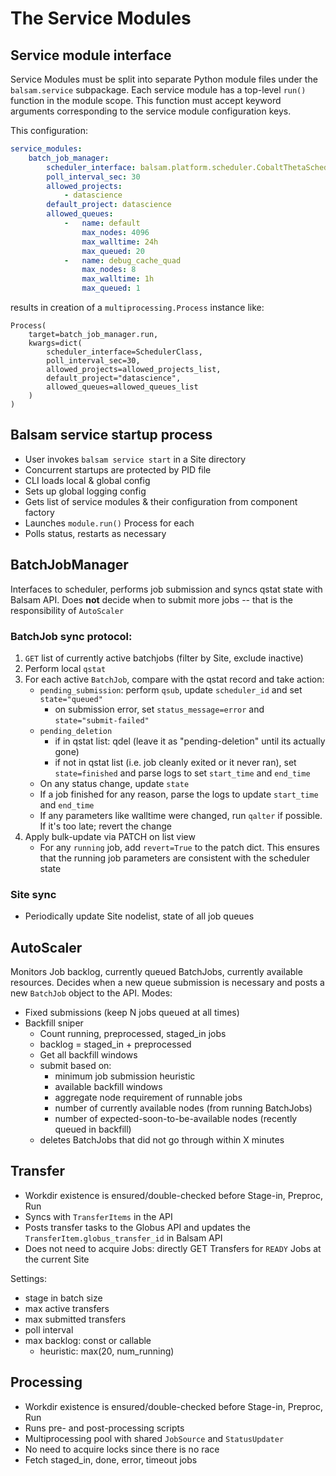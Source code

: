 # The Service Modules

## Service module interface
Service Modules must be split into separate Python module files under the `balsam.service`
subpackage.  Each service module has a top-level `run()` function
in the module scope. This function must accept keyword arguments corresponding to the
service module configuration keys.

This configuration:
```yaml
service_modules:
    batch_job_manager:
        scheduler_interface: balsam.platform.scheduler.CobaltThetaScheduler
        poll_interval_sec: 30
        allowed_projects:
            - datascience
        default_project: datascience
        allowed_queues:
            -   name: default
                max_nodes: 4096
                max_walltime: 24h
                max_queued: 20
            -   name: debug_cache_quad
                max_nodes: 8
                max_walltime: 1h
                max_queued: 1
```

results in creation of a `multiprocessing.Process` instance like:

```py3
Process(
    target=batch_job_manager.run,
    kwargs=dict(
        scheduler_interface=SchedulerClass,
        poll_interval_sec=30,
        allowed_projects=allowed_projects_list,
        default_project="datascience",
        allowed_queues=allowed_queues_list
    )
)
```

## Balsam service startup process
* User invokes `balsam service start` in a Site directory
* Concurrent startups are protected by PID file
* CLI loads local & global config
* Sets up global logging config
* Gets list of service modules & their configuration from component factory
* Launches `module.run()` Process for each
* Polls status, restarts as necessary

## BatchJobManager

Interfaces to scheduler, performs job submission and syncs qstat state with Balsam API.
Does **not** decide when to submit more jobs -- that is the responsibility of `AutoScaler`

### BatchJob sync protocol:

1. `GET` list of currently active batchjobs (filter by Site, exclude inactive)
2. Perform local `qstat`
3. For each active `BatchJob`, compare with the qstat record and take action:
    * `pending_submission`: perform `qsub`, update `scheduler_id` and set `state="queued"`
        * on submission error, set `status_message=error` and `state="submit-failed"`
    * `pending_deletion` 
        * if in qstat list: qdel (leave it as "pending-deletion" until its actually gone)
        * if not in qstat list (i.e. job cleanly exited or it never ran), set `state=finished` 
          and parse logs to set `start_time` and `end_time`
    * On any status change, update `state`
    * If a job finished for any reason, parse the logs to update `start_time` and `end_time`
    * If any parameters like walltime were changed, run `qalter` if possible.  If it's too late; revert the change
4. Apply bulk-update via PATCH on list view
    * For any `running` job, add `revert=True` to the patch dict. This ensures that the running job parameters are consistent with the scheduler state

### Site sync 
* Periodically update Site nodelist, state of all job queues


## AutoScaler

Monitors Job backlog, currently queued BatchJobs, currently available resources.  Decides
when a new queue submission is necessary and posts a new `BatchJob` object to the API.
Modes:

* Fixed submissions (keep N jobs queued at all times)
* Backfill sniper
    * Count running, preprocessed, staged_in jobs
    * backlog = staged_in + preprocessed
    * Get all backfill windows
    * submit based on:
        * minimum job submission heuristic
        * available backfill windows
        * aggregate node requirement of runnable jobs
        * number of currently available nodes (from running BatchJobs) 
        * number of expected-soon-to-be-available nodes (recently queued in backfill)
    * deletes BatchJobs that did not go through within X minutes

## Transfer

* Workdir existence is ensured/double-checked before Stage-in, Preproc, Run
* Syncs with `TransferItems` in the API
* Posts transfer tasks to the Globus API and updates the `TransferItem.globus_transfer_id` in Balsam API
* Does not need to acquire Jobs: directly GET Transfers for `READY` Jobs at the current Site

Settings:

* stage in batch size
* max active transfers
* max submitted transfers
* poll interval
* max backlog: const or callable
    * heuristic: max(20, num_running)


## Processing

* Workdir existence is ensured/double-checked before Stage-in, Preproc, Run
* Runs pre- and post-processing scripts
* Multiprocessing pool with shared `JobSource` and `StatusUpdater`
* No need to acquire locks since there is no race
* Fetch staged_in, done, error, timeout jobs
